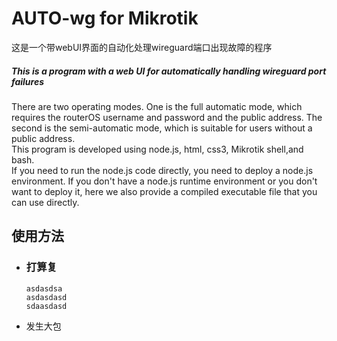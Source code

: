 # AUTO-wg for Mikrotik
这是一个带webUI界面的自动化处理wireguard端口出现故障的程序<br />
##### This is a program with a web UI for automatically handling wireguard port failures
There are two operating modes. One is the full automatic mode, which requires the routerOS username and password and the public address. The second is the semi-automatic mode, which is suitable for users without a public address.<br />
This program is developed using node.js, html, css3, Mikrotik shell,and bash.<br />
If you need to run the node.js code directly, you need to deploy a node.js environment. If you don't have a node.js runtime environment or you don't want to deploy it, here we also provide a compiled executable file that you can use directly.


## 使用方法

* ### 打算复
  
      asdasdsa 
      asdasdasd
      sdaasdasd
* 发生大包

